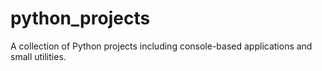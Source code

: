 # python_projects
A collection of Python projects including console-based applications and small utilities.
